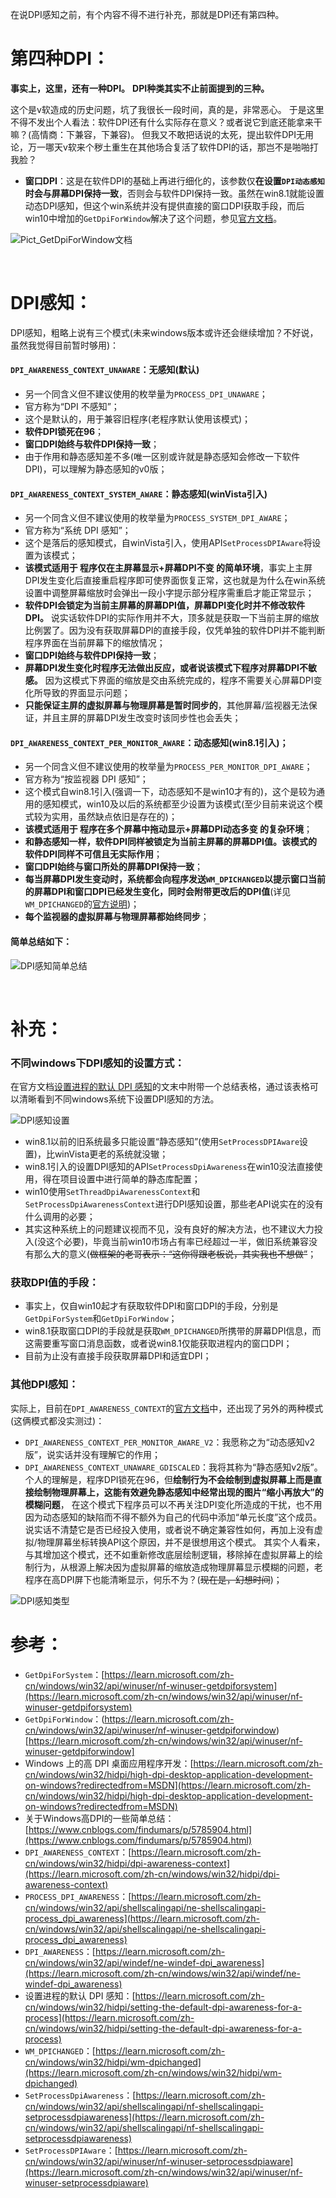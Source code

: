 

在说DPI感知之前，有个内容不得不进行补充，那就是DPI还有第四种。

# 第四种DPI：

**事实上，这里，还有一种DPI。**
**DPI种类其实不止前面提到的三种。**

这个是v软造成的历史问题，坑了我很长一段时间，真的是，非常恶心。
于是这里不得不发出个人看法：软件DPI还有什么实际存在意义？或者说它到底还能拿来干嘛？(高情商：下兼容，下兼容)。
但我又不敢把话说的太死，提出软件DPI无用论，万一哪天v软来个秽土重生在其他场合复活了软件DPI的话，那岂不是啪啪打我脸？

- **窗口DPI**：这是在软件DPI的基础上再进行细化的，该参数仅**在设置``DPI动态感知``时会与屏幕DPI保持一致**，否则会与软件DPI保持一致。虽然在win8.1就能设置动态DPI感知，但这个win系统并没有提供直接的窗口DPI获取手段，而后win10中增加的``GetDpiForWindow``解决了这个问题，参见[官方文档](https://learn.microsoft.com/zh-cn/windows/win32/api/winuser/nf-winuser-getdpiforwindow)。

![Pict_GetDpiForWindow文档](./Pict_GetDpiForWindow文档.png)


<br>

# DPI感知：
DPI感知，粗略上说有三个模式(未来windows版本或许还会继续增加？不好说，虽然我觉得目前暂时够用)：

#### ``DPI_AWARENESS_CONTEXT_UNAWARE``：无感知(默认)
- 另一个同含义但不建议使用的枚举量为``PROCESS_DPI_UNAWARE``；
- 官方称为“DPI 不感知”；
- 这个是默认的，用于兼容旧程序(老程序默认使用该模式)；
- **软件DPI锁死在96**；
- **窗口DPI始终与软件DPI保持一致**；
- 由于作用和静态感知差不多(唯一区别或许就是静态感知会修改一下软件DPI)，可以理解为静态感知的v0版；

#### ``DPI_AWARENESS_CONTEXT_SYSTEM_AWARE``：静态感知(winVista引入)
- 另一个同含义但不建议使用的枚举量为``PROCESS_SYSTEM_DPI_AWARE``；
- 官方称为“系统 DPI 感知”；
- 这个是落后的感知模式，自winVista引入，使用API``SetProcessDPIAware``将设置为该模式；
- **该模式适用于 程序仅在主屏幕显示+屏幕DPI不变 的简单环境**，事实上主屏DPI发生变化后直接重启程序即可使界面恢复正常，这也就是为什么在win系统设置中调整屏幕缩放时会弹出一段小字提示部分程序需重启才能正常显示；
- **软件DPI会锁定为当前主屏幕的屏幕DPI值，屏幕DPI变化时并不修改软件DPI。** 说实话软件DPI的实际作用并不大，顶多就是获取一下当前主屏的缩放比例罢了。因为没有获取屏幕DPI的直接手段，仅凭单独的软件DPI并不能判断程序界面在当前屏幕下的缩放情况；
- **窗口DPI始终与软件DPI保持一致**；
- **屏幕DPI发生变化时程序无法做出反应，或者说该模式下程序对屏幕DPI不敏感。** 因为这模式下界面的缩放是交由系统完成的，程序不需要关心屏幕DPI变化所导致的界面显示问题；
- **只能保证主屏的虚拟屏幕与物理屏幕是暂时同步的**，其他屏幕/监视器无法保证，并且主屏的屏幕DPI发生改变时该同步性也会丢失；

#### ``DPI_AWARENESS_CONTEXT_PER_MONITOR_AWARE``：动态感知(win8.1引入)；
- 另一个同含义但不建议使用的枚举量为``PROCESS_PER_MONITOR_DPI_AWARE``；
- 官方称为“按监视器 DPI 感知”；
- 这个模式自win8.1引入(强调一下，动态感知不是win10才有的)，这个是较为通用的感知模式，win10及以后的系统都至少设置为该模式(至少目前来说这个模式较为实用，虽然缺点依旧是存在的)；
- **该模式适用于 程序在多个屏幕中拖动显示+屏幕DPI动态多变 的复杂环境**；
- **和静态感知一样，软件DPI同样被锁定为当前主屏幕的屏幕DPI值。该模式的软件DPI同样不可信且无实际作用**；
- **窗口DPI始终与窗口所处的屏幕DPI保持一致**；
- **每当屏幕DPI发生变动时，系统都会向程序发送``WM_DPICHANGED``以提示窗口当前的屏幕DPI和窗口DPI已经发生变化，同时会附带更改后的DPI值**(详见``WM_DPICHANGED``的[官方说明](https://learn.microsoft.com/zh-cn/windows/win32/hidpi/wm-dpichanged))；
- **每个监视器的虚拟屏幕与物理屏幕都始终同步**；

#### 简单总结如下：
![DPI感知简单总结](./Pict_DPI感知简单总结.png)


<br>



# 补充：
### 不同windows下DPI感知的设置方式：

在官方文档[设置进程的默认 DPI 感知](https://learn.microsoft.com/zh-cn/windows/win32/hidpi/setting-the-default-dpi-awareness-for-a-process)的文末中附带一个总结表格，通过该表格可以清晰看到不同windows系统下设置DPI感知的方法。

![DPI感知设置](./Pict_DPI感知设置.png)

- win8.1以前的旧系统最多只能设置“静态感知”(使用``SetProcessDPIAware``设置)，比winVista更老的系统就没辙；
- win8.1引入的设置DPI感知的API``SetProcessDpiAwareness``在win10没法直接使用，得在项目设置中进行简单的静态库配置；
- win10使用``SetThreadDpiAwarenessContext``和``SetProcessDpiAwarenessContext``进行DPI感知设置，那些老API说实在的没有什么调用的必要；
- 其实这种系统上的问题建议视而不见，没有良好的解决方法，也不建议大力投入(没这个必要)，毕竟当前win10市场占有率已经超过一半，做旧系统兼容没有那么大的意义(~~做框架的老哥表示：“这你得跟老板说，其实我也不想做”~~；


### 获取DPI值的手段：
- 事实上，仅自win10起才有获取软件DPI和窗口DPI的手段，分别是``GetDpiForSystem``和``GetDpiForWindow``；
- win8.1获取窗口DPI的手段就是获取``WM_DPICHANGED``所携带的屏幕DPI信息，而这需要重写窗口消息函数，或者说win8.1仅能获取进程内的窗口DPI；
- 目前为止没有直接手段获取屏幕DPI和适宜DPI；

### 其他DPI感知：

实际上，目前在``DPI_AWARENESS_CONTEXT``的[官方文档](https://learn.microsoft.com/zh-cn/windows/win32/hidpi/dpi-awareness-context)中，还出现了另外的两种模式(这俩模式都没实测过)：
- ``DPI_AWARENESS_CONTEXT_PER_MONITOR_AWARE_V2``：我愿称之为“动态感知v2版”，说实话并没有理解它的作用；
- ``DPI_AWARENESS_CONTEXT_UNAWARE_GDISCALED``：我将其称为“静态感知v2版”。
个人的理解是，程序DPI锁死在96，但**绘制行为不会绘制到虚拟屏幕上而是直接绘制物理屏幕上，这能有效避免静态感知中经常出现的图片“缩小再放大”的模糊问题**，
在这个模式下程序员可以不再关注DPI变化所造成的干扰，也不用因为动态感知的缺陷而不得不额外为自己的代码中添加“单元长度”这个成员。
说实话不清楚它是否已经投入使用，或者说不确定兼容性如何，再加上没有虚拟/物理屏幕坐标转换API这个原因，并不是很想用这个模式。
其实个人看来，与其增加这个模式，还不如重新修改底层绘制逻辑，移除掉在虚拟屏幕上的绘制行为，从根源上解决因为虚拟屏幕的缩放造成物理屏幕显示模糊的问题，老程序在高DPI屏下也能清晰显示，何乐不为？(~~现在是，幻想时间~~)；


![DPI感知类型](./Pict_DPI感知类型.png)







# 参考：
- ``GetDpiForSystem``：[https://learn.microsoft.com/zh-cn/windows/win32/api/winuser/nf-winuser-getdpiforsystem](https://learn.microsoft.com/zh-cn/windows/win32/api/winuser/nf-winuser-getdpiforsystem)
- ``GetDpiForWindow``：(https://learn.microsoft.com/zh-cn/windows/win32/api/winuser/nf-winuser-getdpiforwindow)[https://learn.microsoft.com/zh-cn/windows/win32/api/winuser/nf-winuser-getdpiforwindow]
- Windows 上的高 DPI 桌面应用程序开发：[https://learn.microsoft.com/zh-cn/windows/win32/hidpi/high-dpi-desktop-application-development-on-windows?redirectedfrom=MSDN](https://learn.microsoft.com/zh-cn/windows/win32/hidpi/high-dpi-desktop-application-development-on-windows?redirectedfrom=MSDN)
- 关于Windows高DPI的一些简单总结：[https://www.cnblogs.com/findumars/p/5785904.html](https://www.cnblogs.com/findumars/p/5785904.html)
- ``DPI_AWARENESS_CONTEXT``：[https://learn.microsoft.com/zh-cn/windows/win32/hidpi/dpi-awareness-context](https://learn.microsoft.com/zh-cn/windows/win32/hidpi/dpi-awareness-context)
- ``PROCESS_DPI_AWARENESS``：[https://learn.microsoft.com/zh-cn/windows/win32/api/shellscalingapi/ne-shellscalingapi-process_dpi_awareness](https://learn.microsoft.com/zh-cn/windows/win32/api/shellscalingapi/ne-shellscalingapi-process_dpi_awareness)
- ``DPI_AWARENESS``：[https://learn.microsoft.com/zh-cn/windows/win32/api/windef/ne-windef-dpi_awareness](https://learn.microsoft.com/zh-cn/windows/win32/api/windef/ne-windef-dpi_awareness)
- 设置进程的默认 DPI 感知：[https://learn.microsoft.com/zh-cn/windows/win32/hidpi/setting-the-default-dpi-awareness-for-a-process](https://learn.microsoft.com/zh-cn/windows/win32/hidpi/setting-the-default-dpi-awareness-for-a-process)
- ``WM_DPICHANGED``：[https://learn.microsoft.com/zh-cn/windows/win32/hidpi/wm-dpichanged](https://learn.microsoft.com/zh-cn/windows/win32/hidpi/wm-dpichanged)
- ``SetProcessDpiAwareness``：[https://learn.microsoft.com/zh-cn/windows/win32/api/shellscalingapi/nf-shellscalingapi-setprocessdpiawareness](https://learn.microsoft.com/zh-cn/windows/win32/api/shellscalingapi/nf-shellscalingapi-setprocessdpiawareness)
- ``SetProcessDPIAware``：[https://learn.microsoft.com/zh-cn/windows/win32/api/winuser/nf-winuser-setprocessdpiaware](https://learn.microsoft.com/zh-cn/windows/win32/api/winuser/nf-winuser-setprocessdpiaware)
